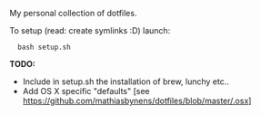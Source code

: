 My personal collection of dotfiles.

To setup (read: create symlinks :D) launch:
```
  bash setup.sh
```

**TODO:**
- Include in setup.sh the installation of brew, lunchy etc..
- Add OS X specific "defaults" [see https://github.com/mathiasbynens/dotfiles/blob/master/.osx]
